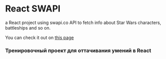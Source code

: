 # React SWAPI

a React project using swapi.co API to fetch info about Star Wars characters, battleships and so on.

You can check it out on [this page](https://gennady-bars.github.io/react-star-wars-guide/)

### Тренировочный проект для оттачивания умений в React
